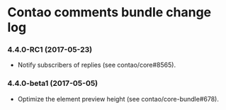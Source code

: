 # Contao comments bundle change log

### 4.4.0-RC1 (2017-05-23)

 * Notify subscribers of replies (see contao/core#8565).

### 4.4.0-beta1 (2017-05-05)

 * Optimize the element preview height (see contao/core-bundle#678).
